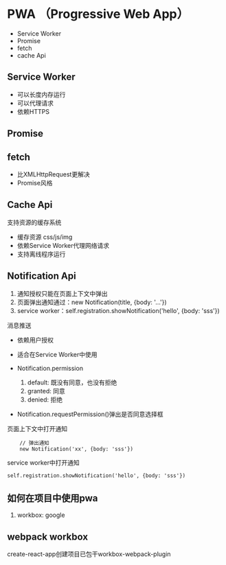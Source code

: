 # PWA （Progressive Web App）

- Service Worker
- Promise
- fetch
- cache Api

## Service Worker

- 可以长度内存运行
- 可以代理请求
- 依赖HTTPS

## Promise

## fetch

- 比XMLHttpRequest更解决
- Promise风格

## Cache Api

支持资源的缓存系统

- 缓存资源 css/js/img
- 依赖Service Worker代理网络请求
- 支持离线程序运行

## Notification Api

1. 通知授权只能在页面上下文中弹出
2. 页面弹出通知通过：new Notification(title, {body: '...'})
3. service worker：self.registration.showNotification('hello', {body: 'sss'})

消息推送

- 依赖用户授权
- 适合在Service Worker中使用

- Notification.permission
    1. default: 既没有同意，也没有拒绝
    2. granted: 同意
    3. denied: 拒绝
- Notification.requestPermission()弹出是否同意选择框

页面上下文中打开通知

```
    // 弹出通知
    new Notification('xx', {body: 'sss'})
```

service worker中打开通知

```
self.registration.showNotification('hello', {body: 'sss'})
```

## 如何在项目中使用pwa

1. workbox: google

## webpack workbox

create-react-app创建项目已包干workbox-webpack-plugin
